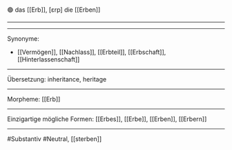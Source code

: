 🟢 das [[Erb]], [ɛrp]
die [[Erben]]


---


---
Synonyme:
- [[Vermögen]], [[Nachlass]], [[Erbteil]], [[Erbschaft]], [[Hinterlassenschaft]]

---
Übersetzung: inheritance, heritage

---
Morpheme:
[[Erb]]

---
Einzigartige mögliche Formen: [[Erbes]], [[Erbe]], [[Erben]], [[Erbern]]

---
#Substantiv #Neutral, [[sterben]]